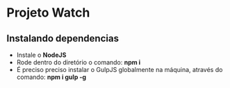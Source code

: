 # Projeto Watch

## Instalando dependencias

<ul>
    <li>Instale o <b>NodeJS</b></li>
    <li>Rode dentro do diretório o comando: <b>npm i</b></li>
    <li>É preciso preciso instalar o GulpJS globalmente na máquina, através do comando: <b>npm i gulp -g</b></li>
</ul>
